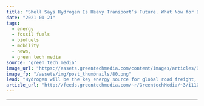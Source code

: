 ```yaml
---
title: "Shell Says Hydrogen Is Heavy Transport’s Future. What Now for Biofuels?"
date: "2021-01-21"
tags: 
  - energy
  - fossil fuels
  - biofuels
  - mobility
  - news,
  - green tech media
source: "green tech media"
image_url: "https://assets.greentechmedia.com/content/images/articles/Distribution_Trucks_Trucking_Logistics_XL_Shutterstock.jpg"
image_fp: "/assets/img/post_thumbnails/80.png"
lead: "Hydrogen will be the key energy source for global road freight, according to a new report commissioned by European oil major Shell. Electrification is the most economic and environmental solution for smaller delivery vehicles. The study, carried out  ..."
article_url: "http://feeds.greentechmedia.com/~r/GreentechMedia/~3/i11OtJ2_TmE/shell-says-hydrogen-is-heavy-transports-future-what-now-for-biofuels"
---
```


---
